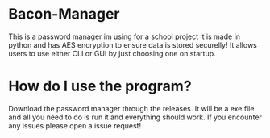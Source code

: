 # Bacon-Manager
This is a password manager im using for a school project it is made in python and has AES encryption to ensure data is stored securelly! It allows users to use either CLI or GUI by just choosing one on startup.

# How do I use the program?

Download the password manager through the releases. It will be a exe file and all you need to do is run it and everything should work. If you encounter any issues please open a issue request!
